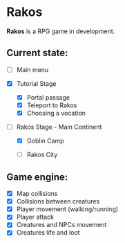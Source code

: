 Rakos
=====

**Rakos** is a RPG game in development.

Current state:
--------------

- [ ] Main menu

- [x] Tutorial Stage
  - [x] Portal passage
  - [x] Teleport to Rakos
  - [x] Choosing a vocation

- [ ] Rakos Stage - Main Continent
  - [x] Goblin Camp
  - [ ] Rakos City


Game engine:
------------
 - [x] Map collisions
 - [x] Collisions between creatures
 - [x] Player movement (walking/running)
 - [x] Player attack
 - [x] Creatures and NPCs movement
 - [x] Creatures life and loot

